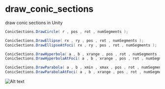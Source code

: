 # draw_conic_sections
draw conic sections in Unity

```c#
ConicSections.DrawCircle( r , pos , rot , numSegments );

ConicSections.DrawEllipse( rx , ry , pos , rot , numSegments );
ConicSections.DrawEllipseAtFoci( rx , ry , pos , rot , numSegments );

ConicSections.DrawHyperbola( a , b , xrange , pos , rot , numSegments );
ConicSections.DrawHyperbolaAtFoci( a , b , xrange , pos , rot , numSegments );

ConicSections.DrawParabola( a , b , xmin , xmax , pos , rot , numSegments );
ConicSections.DrawParabolaAtFoci( a , b , xrange , pos , rot , numSegments );
```

![Alt text](https://i.imgur.com/cTvGgB2.jpg)
